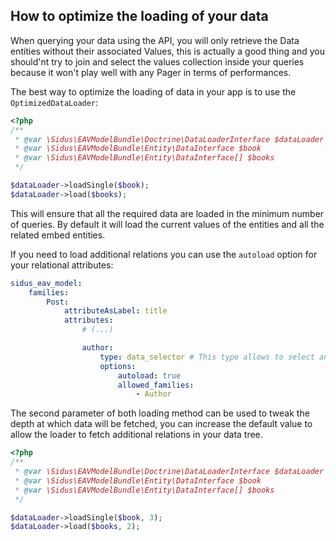 ## How to optimize the loading of your data

When querying your data using the API, you will only retrieve the Data entities without their associated Values, this is
actually a good thing and you should'nt try to join and select the values collection inside your queries because it
won't play well with any Pager in terms of performances.

The best way to optimize the loading of data in your app is to use the ````OptimizedDataLoader````:

````php
<?php
/**
 * @var \Sidus\EAVModelBundle\Doctrine\DataLoaderInterface $dataLoader
 * @var \Sidus\EAVModelBundle\Entity\DataInterface $book
 * @var \Sidus\EAVModelBundle\Entity\DataInterface[] $books
 */

$dataLoader->loadSingle($book);
$dataLoader->load($books);
````

This will ensure that all the required data are loaded in the minimum number of queries. By default it will load the
current values of the entities and all the related embed entities.

If you need to load additional relations you can use the ````autoload```` option for your relational attributes:

````yaml
sidus_eav_model:
    families:
        Post:
            attributeAsLabel: title
            attributes:
                # (...)

                author:
                    type: data_selector # This type allows to select an other entity inside the EAV model
                    options:
                        autoload: true
                        allowed_families:
                            - Author
````

The second parameter of both loading method can be used to tweak the depth at which data will be fetched, you can 
increase the default value to allow the loader to fetch additional relations in your data tree.

````php
<?php
/**
 * @var \Sidus\EAVModelBundle\Doctrine\DataLoaderInterface $dataLoader
 * @var \Sidus\EAVModelBundle\Entity\DataInterface $book
 * @var \Sidus\EAVModelBundle\Entity\DataInterface[] $books
 */

$dataLoader->loadSingle($book, 3);
$dataLoader->load($books, 2);
````
